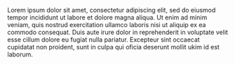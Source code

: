 Lorem ipsum dolor sit amet, consectetur adipiscing elit, sed do eiusmod tempor incididunt ut labore et dolore magna aliqua. Ut enim ad
 minim veniam, quis nostrud exercitation ullamco laboris nisi ut aliquip ex ea commodo consequat. Duis aute irure dolor in 
 reprehenderit in voluptate velit esse cillum dolore eu fugiat nulla pariatur. Excepteur sint occaecat cupidatat non proident, sunt in 
 culpa qui oficia deserunt mollit ukim id est laborum.